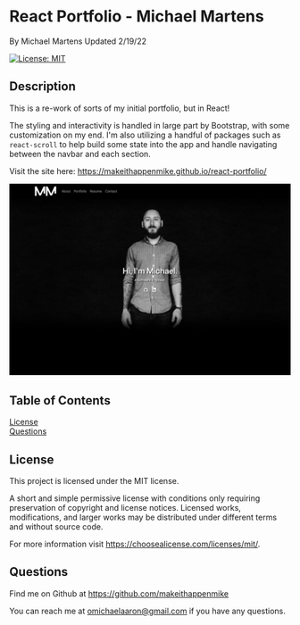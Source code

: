 # React Portfolio - Michael Martens
<p />By Michael Martens
Updated 2/19/22

[![License: MIT](https://img.shields.io/badge/License-MIT-yellow.svg)](https://opensource.org/licenses/MIT)

## Description
This is a re-work of sorts of my initial portfolio, but in React! 

The styling and interactivity is handled in large part by Bootstrap, with some customization on my end. I'm also utilizing a handful of packages such as ```react-scroll``` to help build some state into the app and handle navigating between the navbar and each section.

Visit the site here: https://makeithappenmike.github.io/react-portfolio/

<img src="./src/assets/portfolio_ss.png" />
<br>

## Table of Contents
[License](#license)<br />[Questions](#questions)

## License
This project is licensed under the MIT license.

A short and simple permissive license with conditions only requiring preservation of copyright and license notices. Licensed works, modifications, and larger works may be distributed under different terms and without source code.<p />For more information visit https://choosealicense.com/licenses/mit/.

## Questions
Find me on Github at https://github.com/makeithappenmike<p/>You can reach me at omichaelaaron@gmail.com if you have any questions.